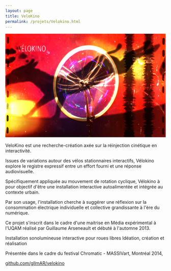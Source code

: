 ```yaml
---
layout: page
title: VeloKino
permalink: /projets/Velokino.html
---
```

![VeloKino](../../assets/img/img_velokino_01.jpg)


VeloKino est une recherche-création axée sur la réinjection cinétique en interactivité.

Issues de variations autour des vélos stationnaires interactifs,  Vélokino explore le registre expressif entre un effort fourni et une réponse audiovisuelle.

Spécifiquement appliquée au mouvement de rotation cyclique, Vélokino à pour objectif  d'être une installation interactive autoalimentée et intégrée au contexte urbain.

Par son usage,  l'installation cherche à suggérer une réflexion sur la consommation électrique individuelle et collective grandissante à l'ère du numérique.

Ce projet s'inscrit dans le cadre d'une maitrise en Média expérimental à l'UQAM réalisé par Guillaume Arseneault et débuté à l'automne 2013.



Installation sonolumineuse interactive pour roues libres
Idéation, création et réalisation

Présentée dans le cadre du festival Chromatic - MASSIVart, Montréal 2014,

[github.com/gllmAR/velokino](https://github.com/gllmAR/velokino)
